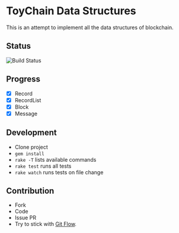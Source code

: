 # ToyChain Data Structures

This is an attempt to implement all the data structures of blockchain.

## Status

![Build Status][travis]

## Progress

- [x] Record
- [x] RecordList
- [x] Block
- [x] Message

## Development

- Clone project
- `gem install`
- `rake -T` lists available commands
- `rake test` runs all tests
- `rake watch` runs tests on file change

## Contribution

- Fork
- Code
- Issue PR
- Try to stick with [Git Flow][gf].

[gf]: https://github.com/nvie/gitflow
[travis]: https://travis-ci.org/JikkuJose/toychain-data_structures.svg?branch=master
